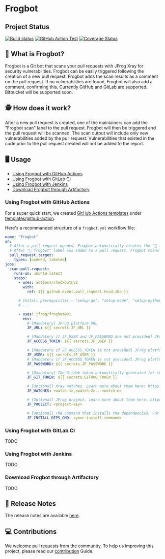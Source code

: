 # Frogbot

## Project Status

[![Build status](https://github.com/jfrog/frogbot/actions/workflows/test.yml/badge.svg)](https://github.com/jfrog/frogbot/actions/workflows/test.yml) [![GitHub Action Test](https://github.com/jfrog/frogbot/actions/workflows/action-test.yml/badge.svg)](https://github.com/jfrog/frogbot/actions/workflows/action-test.yml)
[![Coverage Status](https://coveralls.io/repos/github/jfrog/frogbot/badge.svg?branch=dev)](https://coveralls.io/github/jfrog/frogbot?branch=dev)

## 🤖 What is Frogbot?

Frogbot is a Git bot that scans your pull requests with JFrog Xray for security vulnerabilities. Frogbot can be easily triggered following the creation of a new pull request. Frogbot adds the scan results as a comment on the pull request. If no vulnerabilities are found, Frogbot will also add a comment, confirming this. Currently GitHub and GitLab are supported. Bitbucket will be supported soon.

## 🕵 How does it work?

After a new pull request is created, one of the maintainers can add the "Frogbot scan" label to the pull request. Frogbot will then be triggered and the pull request will be scanned. The scan output will include only new vulnerabilities added by the pull request. Vulnerabilities that existed in the code prior to the pull request created will not be added to the report.

## 🖥️ Usage

- [Using Frogbot with GitHub Actions](#using-frogbot-with-github-actions)
- [Using Frogbot with GitLab CI](#using-frogbot-with-gitlab-ci)
- [Using Frogbot with Jenkins](#using-frogbot-with-jenkins)
- [Download Frogbot through Artifactory](#download-frogbot-through-artifactory)

### Using Frogbot with GitHub Actions

For a super quick start, we created [GitHub Actions templates](templates/github-actions/README.md#github-actions-templates) under [templates/github-action](templates/github-actions/).

Here's a recommanded structure of a `frogbot.yml` workflow file:

```yml
name: "Frogbot"
on:
  # After a pull request opened, Frogbot automatically creates the "🐸 frogbot" label if needed.
  # After "🐸 frogbot" label was added to a pull request, Frogbot scans the pull request.
  pull_request_target:
    types: [opened, labeled]
jobs:
  scan-pull-request:
    runs-on: ubuntu-latest
    steps:
      - uses: actions/checkout@v2
        with:
          ref: ${{ github.event.pull_request.head.sha }}

      # Install prerequisites - "setup-go", "setup-node", "setup-python", etc.
      # ...

      - uses: jfrog/frogbot@v1
        env:
          # [Mandatory] JFrog platform URL
          JF_URL: ${{ secrets.JF_URL }}

          # [Mandatory if JF_USER and JF_PASSWORD are not provided] JFrog access token with 'read' permissions on Xray service
          JF_ACCESS_TOKEN: ${{ secrets.JF_USER }}

          # [Mandatory if JF_ACCESS_TOKEN is not provided] JFrog platform username
          JF_USER: ${{ secrets.JF_USER }}
          # [Mandatory if JF_ACCESS_TOKEN is not provided] JFrog platform password
          JF_PASSWORD: ${{ secrets.JF_PASSWORD }}

          # [Mandatory] The GitHub token automatically generated for the job
          JF_GIT_TOKEN: ${{ secrets.GITHUB_TOKEN }}

          # [Optional] Xray Watches. Learn more about them here: https://www.jfrog.com/confluence/display/JFROG/Configuring+Xray+Watches
          JF_WATCHES: <watch-1>,<watch-2>...<watch-n>

          # [Optional] JFrog project. Learn more about them here: https://www.jfrog.com/confluence/display/JFROG/Projects
          JF_PROJECT: <project-key>

          # [Optional] The command that installs the dependencies. For example - "npm i", "nuget restore", "dotnet restore", "pip install", etc.
          JF_INSTALL_DEPS_CMD: <your-install-command>
```

### Using Frogbot with GitLab CI

TODO

### Using Frogbot with Jenkins

TODO

### Download Frogbot through Artifactory

TODO

## 📝 Release Notes

The release notes are available [here](RELEASE.md#release-notes).

## 💻 Contributions

We welcome pull requests from the community. To help us improving this project, please read our [contribution](./CONTRIBUTING.md#-guidelines) Guide.
